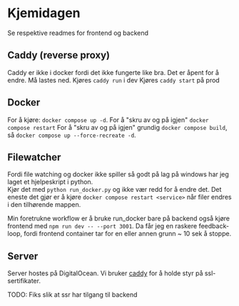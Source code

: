 # Kjemidagen

Se respektive readmes for frontend og backend

<!-- ## Reverse proxy

For at applikasjonen skal fungere på localhost må du installere caddy lokalt.  -->

## Caddy (reverse proxy)

Caddy er ikke i docker fordi det ikke fungerte like bra. Det er åpent for å endre.
Må lastes ned.
Kjøres `caddy run` i dev
Kjøres `caddy start` på prod

## Docker

For å kjøre: `docker compose up -d`.
For å "skru av og på igjen" `docker compose restart`
For å "skru av og på igjen" grundig `docker compose build`, så `docker compose up --force-recreate -d`.

## Filewatcher

Fordi file watching og docker ikke spiller så godt på lag på windows har jeg laget et hjelpeskript i python.  
Kjør det med `python run_docker.py` og ikke vær redd for å endre det. Det eneste det gjør er å kjøre `docker compose restart <service>` når filer endres i den tilhørende mappen.

Min foretrukne workflow er å bruke run_docker bare på backend også kjøre frontend med `npm run dev -- --port 3001`. Da får jeg en raskere feedback-loop, fordi frontend container tar for en eller annen grunn ~ 10 sek å stoppe.

## Server

Server hostes på DigitalOcean. Vi bruker [caddy](https://caddyserver.com/) for å holde styr på ssl-sertifikater.

TODO: Fiks slik at ssr har tilgang til backend
